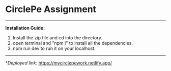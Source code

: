 # CirclePe Assignment
_________________________________________________________________________________________________________________________________________________________________________________
**Installation Guide:** 
1. Install the zip file and cd into the directory.
2. open terminal and "npm i" to install all the dependencies.
3. npm run dev to run it on your localhost.


---------------------------------------------------------------------------------------------------------------------------------------------------------------------------------
**Deployed link:*
https://mycirclepework.netlify.app/
